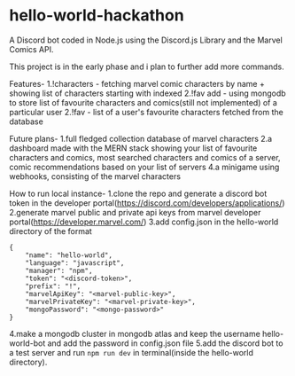 # hello-world-hackathon
A Discord bot coded in Node.js using the Discord.js Library and the Marvel Comics API.

This project is in the early phase and i plan to further add more commands.

Features-
1.!characters <character> <index> - fetching marvel comic characters by name + showing list of characters starting with <character> indexed
2.!fav add <character> - using mongodb to store list of favourite characters and comics(still not implemented) of a particular user
2.!fav - list of a user's favourite characters fetched from the database

Future plans-
1.full fledged collection database of marvel characters
2.a dashboard made with the MERN stack showing your list of favourite characters and comics, most searched characters and comics of a server, comic recommendations based on your list of servers
4.a minigame using webhooks, consisting of the marvel characters

How to run local instance-
1.clone the repo and generate a discord bot token in the developer portal(https://discord.com/developers/applications/)
2.generate marvel public and private api keys from marvel developer portal(https://developer.marvel.com/)
3.add config.json in the hello-world directory of the format
```
{
    "name": "hello-world",
    "language": "javascript",
    "manager": "npm",
    "token": "<discord-token>",
    "prefix": "!",
    "marvelApiKey": "<marvel-public-key>",
    "marvelPrivateKey": "<marvel-private-key>",
    "mongoPassword": "<mongo-password>"
}
```
4.make a mongodb cluster in mongodb atlas and keep the username hello-world-bot and add the password in config.json file
5.add the discord bot to a test server and run ```npm run dev``` in terminal(inside the hello-world directory).
